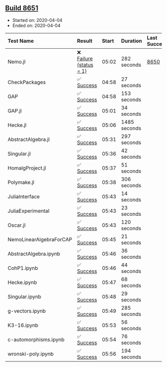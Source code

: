 ## [Build 8651](https://oscarci.mathematik.uni-kl.de/job/oscar/8651/)

* Started on: 2020-04-04
* Ended on: 2020-04-04

| Test Name    | Result | Start | Duration | Last Success | First Failure |
|:-------------|:-------|:------|:---------|:-------------|:--------------|
| Nemo.jl | ❌ [Failure (status = 1)](https://oscarci.mathematik.uni-kl.de/job/oscar/8651/artifact/logs/build-8651/Nemo.jl.log) | 05:02 | 282 seconds | [8650](https://oscarci.mathematik.uni-kl.de/job/oscar/8650/) | [8651](https://oscarci.mathematik.uni-kl.de/job/oscar/8651/) |
| CheckPackages | ✅ [Success](https://oscarci.mathematik.uni-kl.de/job/oscar/8651/artifact/logs/build-8651/CheckPackages.log) | 04:58 | 27 seconds |  |  |
| GAP | ✅ [Success](https://oscarci.mathematik.uni-kl.de/job/oscar/8651/artifact/logs/build-8651/GAP.log) | 04:58 | 153 seconds |  |  |
| GAP.jl | ✅ [Success](https://oscarci.mathematik.uni-kl.de/job/oscar/8651/artifact/logs/build-8651/GAP.jl.log) | 05:01 | 34 seconds |  |  |
| Hecke.jl | ✅ [Success](https://oscarci.mathematik.uni-kl.de/job/oscar/8651/artifact/logs/build-8651/Hecke.jl.log) | 05:06 | 1485 seconds |  |  |
| AbstractAlgebra.jl | ✅ [Success](https://oscarci.mathematik.uni-kl.de/job/oscar/8651/artifact/logs/build-8651/AbstractAlgebra.jl.log) | 05:31 | 297 seconds |  |  |
| Singular.jl | ✅ [Success](https://oscarci.mathematik.uni-kl.de/job/oscar/8651/artifact/logs/build-8651/Singular.jl.log) | 05:36 | 42 seconds |  |  |
| HomalgProject.jl | ✅ [Success](https://oscarci.mathematik.uni-kl.de/job/oscar/8651/artifact/logs/build-8651/HomalgProject.jl.log) | 05:37 | 51 seconds |  |  |
| Polymake.jl | ✅ [Success](https://oscarci.mathematik.uni-kl.de/job/oscar/8651/artifact/logs/build-8651/Polymake.jl.log) | 05:38 | 306 seconds |  |  |
| JuliaInterface | ✅ [Success](https://oscarci.mathematik.uni-kl.de/job/oscar/8651/artifact/logs/build-8651/JuliaInterface.log) | 05:43 | 14 seconds |  |  |
| JuliaExperimental | ✅ [Success](https://oscarci.mathematik.uni-kl.de/job/oscar/8651/artifact/logs/build-8651/JuliaExperimental.log) | 05:43 | 23 seconds |  |  |
| Oscar.jl | ✅ [Success](https://oscarci.mathematik.uni-kl.de/job/oscar/8651/artifact/logs/build-8651/Oscar.jl.log) | 05:43 | 120 seconds |  |  |
| NemoLinearAlgebraForCAP | ✅ [Success](https://oscarci.mathematik.uni-kl.de/job/oscar/8651/artifact/logs/build-8651/NemoLinearAlgebraForCAP.log) | 05:45 | 21 seconds |  |  |
| AbstractAlgebra.ipynb | ✅ [Success](https://oscarci.mathematik.uni-kl.de/job/oscar/8651/artifact/logs/build-8651/AbstractAlgebra.ipynb.log) | 05:46 | 36 seconds |  |  |
| CohP1.ipynb | ✅ [Success](https://oscarci.mathematik.uni-kl.de/job/oscar/8651/artifact/logs/build-8651/CohP1.ipynb.log) | 05:46 | 44 seconds |  |  |
| Hecke.ipynb | ✅ [Success](https://oscarci.mathematik.uni-kl.de/job/oscar/8651/artifact/logs/build-8651/Hecke.ipynb.log) | 05:47 | 68 seconds |  |  |
| Singular.ipynb | ✅ [Success](https://oscarci.mathematik.uni-kl.de/job/oscar/8651/artifact/logs/build-8651/Singular.ipynb.log) | 05:48 | 29 seconds |  |  |
| g-vectors.ipynb | ✅ [Success](https://oscarci.mathematik.uni-kl.de/job/oscar/8651/artifact/logs/build-8651/g-vectors.ipynb.log) | 05:49 | 285 seconds |  |  |
| K3-16.ipynb | ✅ [Success](https://oscarci.mathematik.uni-kl.de/job/oscar/8651/artifact/logs/build-8651/K3-16.ipynb.log) | 05:53 | 56 seconds |  |  |
| c-automorphisms.ipynb | ✅ [Success](https://oscarci.mathematik.uni-kl.de/job/oscar/8651/artifact/logs/build-8651/c-automorphisms.ipynb.log) | 05:54 | 76 seconds |  |  |
| wronski-poly.ipynb | ✅ [Success](https://oscarci.mathematik.uni-kl.de/job/oscar/8651/artifact/logs/build-8651/wronski-poly.ipynb.log) | 05:56 | 194 seconds |  |  |
